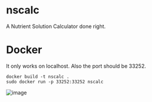# nscalc

A Nutrient Solution Calculator done right.

# Docker
It only works on localhost. Also the port should be 33252.
```
docker build -t nscalc . 
sudo docker run -p 33252:33252 nscalc
```
![image](https://user-images.githubusercontent.com/86890989/153818651-38fa1936-614b-4dea-82c5-c208ed424af2.png)
